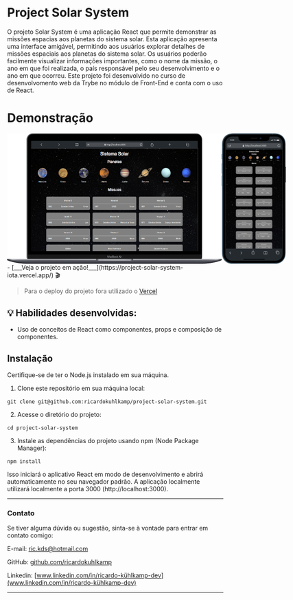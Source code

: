 # Project Solar System
O projeto Solar System é uma aplicação React que permite demonstrar as missões espacias aos planetas do sistema solar. Esta aplicação apresenta uma interface amigável, permitindo aos usuários explorar detalhes de missões espaciais aos planetas do sistema solar. Os usuários poderão facilmente visualizar informações importantes, como o nome da missão, o ano em que foi realizada, o país responsável pelo seu desenvolvimento e o ano em que ocorreu.
Este projeto foi desenvolvido no curso de desenvolvomento web da Trybe no módulo de Front-End e conta com o uso de React.
# Demonstração

<div style="display:flex" >
  <img src="./src/images/desktop-solar-system.png" alt="macBook" style="width: 500px" />

  <img src="./src/images/mobile-solar-system.png" alt="macBook" style="width: 150px" />
</div>
- [___Veja o projeto em ação!___](https://project-solar-system-iota.vercel.app/) 🎬

> Para o deploy do projeto fora utilizado o [Vercel](https://vercel.com/)

## 💡 Habilidades desenvolvidas:

- Uso de conceitos de React como componentes, props e composição de componentes.

## Instalação
Certifique-se de ter o Node.js instalado em sua máquina.

1.  Clone este repositório em sua máquina local:
```
git clone git@github.com:ricardokuhlkamp/project-solar-system.git
```
2.  Acesse o diretório do projeto:
```
cd project-solar-system
```
3.  Instale as dependências do projeto usando npm (Node Package Manager):
```
npm install
```
Isso iniciará o aplicativo React em modo de desenvolvimento e abrirá automaticamente no seu navegador padrão. A aplicação localmente utilizará localmente a porta 3000 (http://localhost:3000).

---

### __Contato__
Se tiver alguma dúvida ou sugestão, sinta-se à vontade para entrar em contato comigo:

E-mail: <ric.kds@hotmail.com>

GitHub: [github.com/ricardokuhlkamp](https://github.com/ricardokuhlkamp)

Linkedin: [www.linkedin.com/in/ricardo-kühlkamp-dev](www.linkedin.com/in/ricardo-kühlkamp-dev)

---

